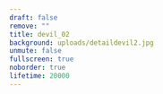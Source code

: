 ```yaml
---
draft: false
remove: ""
title: devil_02
background: uploads/detaildevil2.jpg
unmute: false
fullscreen: true
noborder: true
lifetime: 20000
---
```

